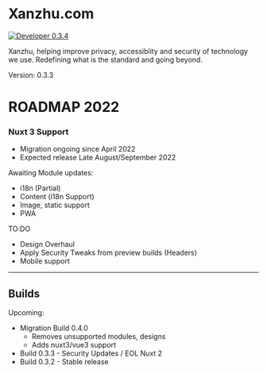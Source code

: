 # Xanzhu.com
[![Developer 0.3.4](https://github.com/xanzhu/Ailo/actions/workflows/xanzhuci.yml/badge.svg)](https://github.com/xanzhu/Ailo/actions/workflows/xanzhuci.yml)

Xanzhu, helping improve privacy, accessiblity and security of 
technology we use. Redefining what is the standard and going beyond. 

Version: 0.3.3


# ROADMAP 2022

### Nuxt 3 Support
- Migration ongoing since April 2022
- Expected release Late August/September 2022

Awaiting Module updates:
- i18n (Partial)
- Content (i18n Support)
- Image, static support
- PWA 

TO:DO
- Design Overhaul
- Apply Security Tweaks from preview builds (Headers)
- Mobile support

---
## Builds

Upcoming: 
* Migration Build 0.4.0 
    - Removes unsupported modules, designs
    - Adds nuxt3/vue3 support
* Build 0.3.3 - Security Updates / EOL Nuxt 2 
* Build 0.3.2 - Stable release